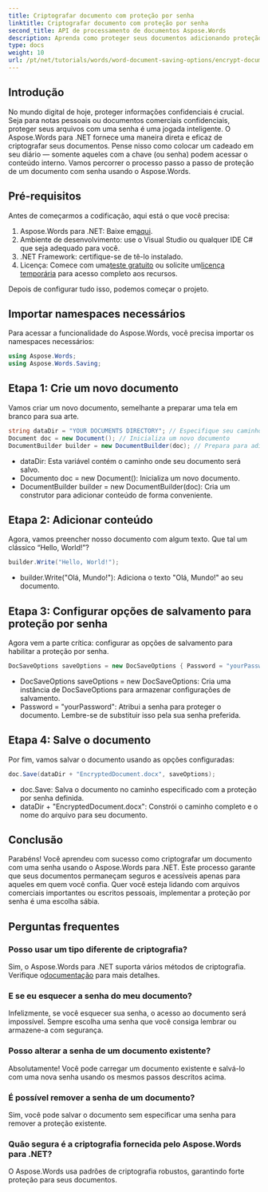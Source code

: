```yaml
---
title: Criptografar documento com proteção por senha
linktitle: Criptografar documento com proteção por senha
second_title: API de processamento de documentos Aspose.Words
description: Aprenda como proteger seus documentos adicionando proteção por senha usando Aspose.Words para .NET. Este guia abrangente orienta você no processo.
type: docs
weight: 10
url: /pt/net/tutorials/words/word-document-saving-options/encrypt-document-with-password-protect/
---
```

## Introdução

No mundo digital de hoje, proteger informações confidenciais é crucial. Seja para notas pessoais ou documentos comerciais confidenciais, proteger seus arquivos com uma senha é uma jogada inteligente. O Aspose.Words para .NET fornece uma maneira direta e eficaz de criptografar seus documentos. Pense nisso como colocar um cadeado em seu diário — somente aqueles com a chave (ou senha) podem acessar o conteúdo interno. Vamos percorrer o processo passo a passo de proteção de um documento com senha usando o Aspose.Words.

## Pré-requisitos

Antes de começarmos a codificação, aqui está o que você precisa:

1.  Aspose.Words para .NET: Baixe em[aqui](https://releases.aspose.com/words/net/).
2. Ambiente de desenvolvimento: use o Visual Studio ou qualquer IDE C# que seja adequado para você.
3. .NET Framework: certifique-se de tê-lo instalado.
4.  Licença: Comece com uma[teste gratuito](https://releases.aspose.com/) ou solicite um[licença temporária](https://purchase.aspose.com/temporary-license/) para acesso completo aos recursos.

Depois de configurar tudo isso, podemos começar o projeto.

## Importar namespaces necessários

Para acessar a funcionalidade do Aspose.Words, você precisa importar os namespaces necessários:

```csharp
using Aspose.Words;
using Aspose.Words.Saving;
```

## Etapa 1: Crie um novo documento

Vamos criar um novo documento, semelhante a preparar uma tela em branco para sua arte.

```csharp
string dataDir = "YOUR DOCUMENTS DIRECTORY"; // Especifique seu caminho
Document doc = new Document(); // Inicializa um novo documento
DocumentBuilder builder = new DocumentBuilder(doc); // Prepara para adicionar conteúdo
```

- dataDir: Esta variável contém o caminho onde seu documento será salvo.
- Documento doc = new Document(): Inicializa um novo documento.
- DocumentBuilder builder = new DocumentBuilder(doc): Cria um construtor para adicionar conteúdo de forma conveniente.

## Etapa 2: Adicionar conteúdo

Agora, vamos preencher nosso documento com algum texto. Que tal um clássico “Hello, World!”?

```csharp
builder.Write("Hello, World!");
```

- builder.Write("Olá, Mundo!"): Adiciona o texto "Olá, Mundo!" ao seu documento.

## Etapa 3: Configurar opções de salvamento para proteção por senha

Agora vem a parte crítica: configurar as opções de salvamento para habilitar a proteção por senha.

```csharp
DocSaveOptions saveOptions = new DocSaveOptions { Password = "yourPassword" }; // Defina sua senha aqui
```

- DocSaveOptions saveOptions = new DocSaveOptions: Cria uma instância de DocSaveOptions para armazenar configurações de salvamento.
- Password = "yourPassword": Atribui a senha para proteger o documento. Lembre-se de substituir isso pela sua senha preferida.

## Etapa 4: Salve o documento

Por fim, vamos salvar o documento usando as opções configuradas:

```csharp
doc.Save(dataDir + "EncryptedDocument.docx", saveOptions);
```

- doc.Save: Salva o documento no caminho especificado com a proteção por senha definida.
- dataDir + "EncryptedDocument.docx": Constrói o caminho completo e o nome do arquivo para seu documento.

## Conclusão

Parabéns! Você aprendeu com sucesso como criptografar um documento com uma senha usando o Aspose.Words para .NET. Este processo garante que seus documentos permaneçam seguros e acessíveis apenas para aqueles em quem você confia. Quer você esteja lidando com arquivos comerciais importantes ou escritos pessoais, implementar a proteção por senha é uma escolha sábia.

## Perguntas frequentes

### Posso usar um tipo diferente de criptografia?
 Sim, o Aspose.Words para .NET suporta vários métodos de criptografia. Verifique o[documentação](https://reference.aspose.com/words/net/) para mais detalhes.

### E se eu esquecer a senha do meu documento?
Infelizmente, se você esquecer sua senha, o acesso ao documento será impossível. Sempre escolha uma senha que você consiga lembrar ou armazene-a com segurança.

### Posso alterar a senha de um documento existente?
Absolutamente! Você pode carregar um documento existente e salvá-lo com uma nova senha usando os mesmos passos descritos acima.

### É possível remover a senha de um documento?
Sim, você pode salvar o documento sem especificar uma senha para remover a proteção existente.

### Quão segura é a criptografia fornecida pelo Aspose.Words para .NET?
O Aspose.Words usa padrões de criptografia robustos, garantindo forte proteção para seus documentos.
